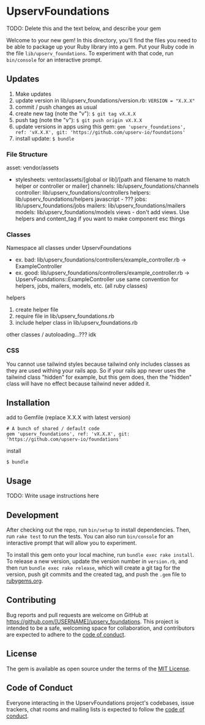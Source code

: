 # UpservFoundations



TODO: Delete this and the text below, and describe your gem

Welcome to your new gem! In this directory, you'll find the files you need to be able to package up your Ruby library into a gem. Put your Ruby code in the file `lib/upserv_foundations`. To experiment with that code, run `bin/console` for an interactive prompt.

## Updates
1. Make updates
2. update version in lib/upserv_foundations/version.rb: `VERSION = "X.X.X"`
3. commit / push changes as usual
4. create new tag (note the "v"): `$ git tag vX.X.X`
5. push tag (note the "v"): `$ git push origin vX.X.X`
6. update versions in apps using this gem: `gem 'upserv_foundations', ref: 'vX.X.X', git: 'https://github.com/upserv-io/foundations'`
7. install update: `$ bundle`

### File Structure
asset: vendor/assets
 - stylesheets: ventor/assets/[global or lib]/[path and filename to match helper or controller or mailer]
channels: lib/upserv_foundations/channels
controller: lib/upserv_foundations/controllers
helpers: lib/upserv_foundations/helpers
javascript - ???
jobs: lib/upserv_foundations/jobs
mailers: lib/upserv_foundations/mailers
models: lib/upserv_foundations/models
views - don't add views. Use helpers and content_tag if you want to make component esc things

### Classes
Namespace all classes under UpservFoundations
- ex. bad:  lib/upserv_foundations/controllers/example_controller.rb -> ExampleController
- ex. good:  lib/upserv_foundations/controllers/example_controller.rb -> UpservFoundations::ExampleController
use same convention for helpers, jobs, mailers, models, etc. (all ruby classes)

helpers
1. create helper file 
1. require file in lib/upserv_foundations.rb
1. include helper class in lib/upserv_foundations.rb

other classes / autoloading...??? idk

### CSS
You cannot use tailwind styles because tailwind only includes classes as they are used withing your rails app. So if your rails app never uses the tailwind class "hidden" for example, but this gem does, then the "hidden" class will have no effect because tailwind never added it.

## Installation
add to Gemfile (replace X.X.X with latest version)
```
# A bunch of shared / default code
gem 'upserv_foundations', ref: 'vX.X.X', git: 'https://github.com/upserv-io/foundations'
```
install
```
$ bundle
```

## Usage

TODO: Write usage instructions here

## Development

After checking out the repo, run `bin/setup` to install dependencies. Then, run `rake test` to run the tests. You can also run `bin/console` for an interactive prompt that will allow you to experiment.

To install this gem onto your local machine, run `bundle exec rake install`. To release a new version, update the version number in `version.rb`, and then run `bundle exec rake release`, which will create a git tag for the version, push git commits and the created tag, and push the `.gem` file to [rubygems.org](https://rubygems.org).

## Contributing

Bug reports and pull requests are welcome on GitHub at https://github.com/[USERNAME]/upserv_foundations. This project is intended to be a safe, welcoming space for collaboration, and contributors are expected to adhere to the [code of conduct](https://github.com/[USERNAME]/upserv_foundations/blob/master/CODE_OF_CONDUCT.md).

## License

The gem is available as open source under the terms of the [MIT License](https://opensource.org/licenses/MIT).

## Code of Conduct

Everyone interacting in the UpservFoundations project's codebases, issue trackers, chat rooms and mailing lists is expected to follow the [code of conduct](https://github.com/[USERNAME]/upserv_foundations/blob/master/CODE_OF_CONDUCT.md).
